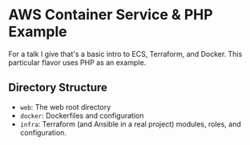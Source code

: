# AWS Container Service & PHP Example

For a talk I give that's a basic intro to ECS, Terraform, and Docker. This
particular flavor uses PHP as an example.

## Directory Structure

- `web`: The web root directory
- `docker`: Dockerfiles and configuration
- `infra`: Terraform (and Ansible in a real project) modules, roles,
  and configuration.
